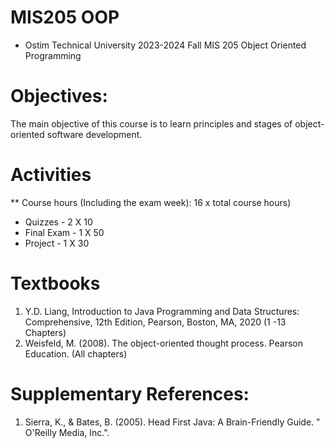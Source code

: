 # MIS205 OOP
* Ostim Technical University 2023-2024 Fall MIS 205 Object Oriented Programming
# Objectives:
The main objective of this course is to learn principles and stages of object-oriented software development.

# Activities
** Course hours (Including the exam week): 16 x total course hours)
- Quizzes - 2 X 10
- Final Exam - 1 X 50
- Project - 1 X 30

# Textbooks
1. Y.D. Liang, Introduction to Java Programming and Data Structures: Comprehensive, 12th Edition, 
Pearson, Boston, MA, 2020 (1 -13 Chapters)
2. Weisfeld, M. (2008). The object-oriented thought process. Pearson Education. (All chapters)
# Supplementary References:
1. Sierra, K., & Bates, B. (2005). Head First Java: A Brain-Friendly Guide. " O'Reilly Media, Inc.".
